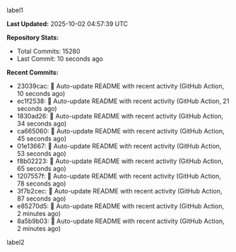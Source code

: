 
label1 
<!-- ACTIVITY_START -->
**Last Updated:** 2025-10-02 04:57:39 UTC

**Repository Stats:**
- Total Commits: 15280
- Last Commit: 10 seconds ago

**Recent Commits:**
- 23039cac: 🤖 Auto-update README with recent activity (GitHub Action, 10 seconds ago)
- ec1f2538: 🤖 Auto-update README with recent activity (GitHub Action, 21 seconds ago)
- 1830ad26: 🤖 Auto-update README with recent activity (GitHub Action, 34 seconds ago)
- ca665060: 🤖 Auto-update README with recent activity (GitHub Action, 45 seconds ago)
- 01e13667: 🤖 Auto-update README with recent activity (GitHub Action, 53 seconds ago)
- f8b02223: 🤖 Auto-update README with recent activity (GitHub Action, 65 seconds ago)
- 1207557f: 🤖 Auto-update README with recent activity (GitHub Action, 78 seconds ago)
- 3f7b2cec: 🤖 Auto-update README with recent activity (GitHub Action, 87 seconds ago)
- e85270d5: 🤖 Auto-update README with recent activity (GitHub Action, 2 minutes ago)
- 8a5b9b03: 🤖 Auto-update README with recent activity (GitHub Action, 2 minutes ago)
<!-- ACTIVITY_END -->

label2
